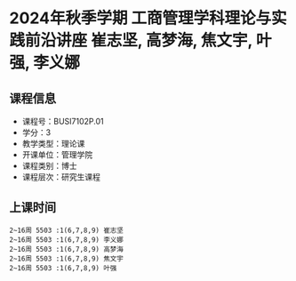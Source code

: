 # 2024年秋季学期 工商管理学科理论与实践前沿讲座 崔志坚, 高梦海, 焦文宇, 叶强, 李义娜






## 课程信息

- 课程号：BUSI7102P.01
- 学分：3
- 教学类型：理论课
- 开课单位：管理学院
- 课程类别：博士
- 课程层次：研究生课程

## 上课时间

```
2~16周 5503 :1(6,7,8,9) 崔志坚
2~16周 5503 :1(6,7,8,9) 李义娜
2~16周 5503 :1(6,7,8,9) 高梦海
2~16周 5503 :1(6,7,8,9) 焦文宇
2~16周 5503 :1(6,7,8,9) 叶强
```

